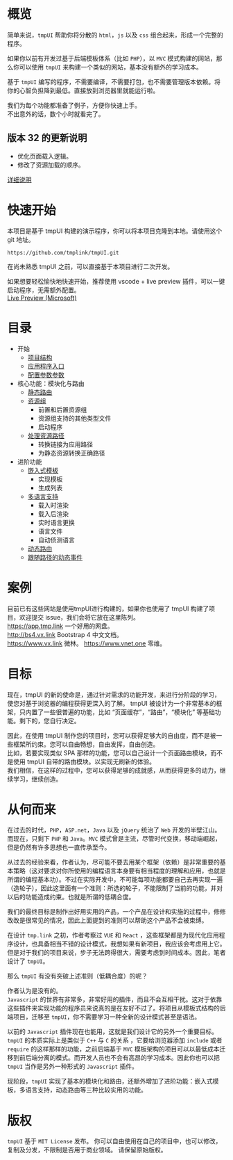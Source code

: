 # 概览

简单来说，`tmpUI` 帮助你将分散的 `html`，`js` 以及 `css` 组合起来，形成一个完整的程序。  

如果你以前有开发过基于后端模板体系（比如 `PHP`），以 `MVC` 模式构建的网站，那么你可以使用 `tmpUI` 来构建一个类似的网站，基本没有额外的学习成本。

基于 `tmpUI` 编写的程序，不需要编译，不需要打包，也不需要管理版本依赖。将你的心智负担降到最低。直接放到浏览器里就能运行啦。  

我们为每个功能都准备了例子，方便你快速上手。   
不出意外的话，数个小时就看完了。

## 版本 32 的更新说明
* 优化页面载入逻辑。
* 修改了资源加载的顺序。

[详细说明](./changes/version32.md)

# 快速开始
本项目是基于 tmpUI 构建的演示程序，你可以将本项目克隆到本地。请使用这个 git 地址。
```
https://github.com/tmplink/tmpUI.git
```
在尚未熟悉 tmpUI 之前，可以直接基于本项目进行二次开发。  

如果想要轻松愉快地快速开始，推荐使用 vscode + live preview 插件，可以一键启动程序，无需额外配置。  
[Live Preview (Microsoft)](https://marketplace.visualstudio.com/items?itemName=ms-vscode.live-server)

# 目录
* 开始
  * [项目结构](./struct.md)
  * [应用程序入口](./main.md)
  * [配置参数参数](./params.md)
* 核心功能：模块化与路由
  * [静态路由](./route.md)
  * [资源组](./resource.md)
    * 前置和后置资源组
    * 资源组支持的其他类型文件
    * 启动程序
  * [处理资源路径](./url.md)
    * 转换链接为应用路径
    * 为静态资源转换正确路径
* 进阶功能
  * [嵌入式模板](./temp.md)
    * 实现模板
    * 生成列表
  * [多语言支持](./i18n.md)
    * 载入时渲染
    * 载入后渲染
    * 实时语言更换
    * 语言文件
    * 自动侦测语言
  * [动态路由](./route-dynamic.md)
  * [跟随路径的动态事件](./route-dynamic-event.md)
  
# 案例

目前已有这些网站是使用tmpUI进行构建的，如果你也使用了 tmpUI 构建了项目，欢迎提交 issue，我们会将它放在这里陈列。  
https://app.tmp.link 一个好用的网盘。  
http://bs4.vx.link Bootstrap 4 中文文档。  
https://www.vx.link 微林。 
https://www.vnet.one 零维。

# 目标

现在，tmpUI 的新的使命是，通过针对需求的功能开发，来进行分阶段的学习，使您对基于浏览器的编程获得更深入的了解。 
tmpUI 被设计为一个非常基本的框架，只内置了一些很普遍的功能，比如 “页面缓存”，“路由”，“模块化” 等基础功能。剩下的，您自行决定。

因此，在使用 tmpUI 制作您的项目时，您可以获得足够大的自由度，而不是被一些框架所约束。您可以自由畅想，自由发挥，自由创造。  
比如，若要实现类似 SPA 那样的功能，您可以自己设计一个页面路由模块，而不是使用 tmpUI 自带的路由模块。以实现无刷新的体验。  
我们相信，在这样的过程中，您可以获得足够的成就感，从而获得更多的动力，继续学习，继续创造。

# 从何而来

在过去的时代，`PHP`，`ASP.net`，`Java` 以及 `jQuery` 统治了 `Web` 开发的半壁江山。而现在，只剩下 `PHP` 和 `Java`。`MVC` 模式曾是主流，尽管时代变换，移动端崛起，但是仍然有许多思想也一直传承至今。

从过去的经验来看，作者认为，尽可能不要去用某个框架（依赖）是非常重要的基本策略（这对要求对你所使用的编程语言本身要有相当程度的理解和应用，也就是所谓的编程基本功）。不过在实际开发中，不可能每项功能都要自己去再实现一遍（造轮子），因此这里面有一个准则：所选的轮子，不能限制了当前的功能，并对以后的功能造成约束。也就是所谓的低耦合度。

我们的最终目标是制作出好用实用的产品，一个产品在设计和实施的过程中，修修改改是很常见的情况，因此上面提到的准则可以帮助这个产品不会被束缚。

在设计 `tmp.link` 之初，作者考察过 `VUE` 和 `React` ，这些框架都是为现代化应用程序设计，也具备相当不错的设计模式，我想如果有新项目，我应该会考虑用上它。  
但是对于我们的项目来说，步子无法跨得很大，需要考虑到时间成本。因此，笔者设计了 `tmpUI`。  

那么 `tmpUI` 有没有突破上述准则（低耦合度）的呢？  

作者认为是没有的。  
`Javascript` 的世界有非常多，非常好用的插件，而且不会互相干扰。这对于依靠这些插件来实现功能的程序员来说真的是在友好不过了。将项目从模板式结构的后端项目，迁移至 `tmpUI`，你不需要学习一种全新的设计模式甚至是语法。

以前的 `Javascript` 插件现在也能用，这就是我们设计它的另外一个重要目标。  
`tmpUI` 的本质实际上是类似于 `C++` 与 `C` 的关系 ，它要给浏览器添加 `include` 或者 `require` 的这样那样的功能，之前后端基于 `MVC` 模板架构的项目可以以最低成本迁移到前后端分离的模式。而开发人员也不会有高昂的学习成本。因此你也可以把 `tmpUI` 当作是另外一种形式的 `Javascript` 插件。

现阶段，`tmpUI` 实现了基本的模块化和路由，还额外增加了进阶功能：嵌入式模板，多语言支持，动态路由等三种比较实用的功能。

# 版权

`tmpUI` 基于 `MIT License` 发布。
你可以自由使用在自己的项目中，也可以修改，复制及分发，不限制是否用于商业领域。
请保留原始版权。
